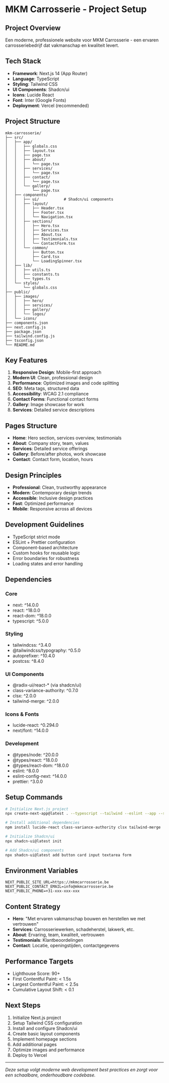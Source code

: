 # MKM Carrosserie - Project Setup

## Project Overview

Een moderne, professionele website voor MKM Carrosserie - een ervaren carrosseriebedrijf dat vakmanschap en kwaliteit levert.

## Tech Stack

- **Framework**: Next.js 14 (App Router)
- **Language**: TypeScript
- **Styling**: Tailwind CSS
- **UI Components**: Shadcn/ui
- **Icons**: Lucide React
- **Font**: Inter (Google Fonts)
- **Deployment**: Vercel (recommended)

## Project Structure

```
mkm-carrosserie/
├── src/
│   ├── app/
│   │   ├── globals.css
│   │   ├── layout.tsx
│   │   ├── page.tsx
│   │   ├── about/
│   │   │   └── page.tsx
│   │   ├── services/
│   │   │   └── page.tsx
│   │   ├── contact/
│   │   │   └── page.tsx
│   │   └── gallery/
│   │       └── page.tsx
│   ├── components/
│   │   ├── ui/           # Shadcn/ui components
│   │   ├── layout/
│   │   │   ├── Header.tsx
│   │   │   ├── Footer.tsx
│   │   │   └── Navigation.tsx
│   │   ├── sections/
│   │   │   ├── Hero.tsx
│   │   │   ├── Services.tsx
│   │   │   ├── About.tsx
│   │   │   ├── Testimonials.tsx
│   │   │   └── ContactForm.tsx
│   │   └── common/
│   │       ├── Button.tsx
│   │       ├── Card.tsx
│   │       └── LoadingSpinner.tsx
│   ├── lib/
│   │   ├── utils.ts
│   │   ├── constants.ts
│   │   └── types.ts
│   └── styles/
│       └── globals.css
├── public/
│   ├── images/
│   │   ├── hero/
│   │   ├── services/
│   │   ├── gallery/
│   │   └── logos/
│   └── icons/
├── components.json
├── next.config.js
├── package.json
├── tailwind.config.js
├── tsconfig.json
└── README.md
```

## Key Features

1. **Responsive Design**: Mobile-first approach
2. **Modern UI**: Clean, professional design
3. **Performance**: Optimized images and code splitting
4. **SEO**: Meta tags, structured data
5. **Accessibility**: WCAG 2.1 compliance
6. **Contact Forms**: Functional contact forms
7. **Gallery**: Image showcase for work
8. **Services**: Detailed service descriptions

## Pages Structure

- **Home**: Hero section, services overview, testimonials
- **About**: Company story, team, values
- **Services**: Detailed service offerings
- **Gallery**: Before/after photos, work showcase
- **Contact**: Contact form, location, hours

## Design Principles

- **Professional**: Clean, trustworthy appearance
- **Modern**: Contemporary design trends
- **Accessible**: Inclusive design practices
- **Fast**: Optimized performance
- **Mobile**: Responsive across all devices

## Development Guidelines

- TypeScript strict mode
- ESLint + Prettier configuration
- Component-based architecture
- Custom hooks for reusable logic
- Error boundaries for robustness
- Loading states and error handling

## Dependencies

### Core

- next: ^14.0.0
- react: ^18.0.0
- react-dom: ^18.0.0
- typescript: ^5.0.0

### Styling

- tailwindcss: ^3.4.0
- @tailwindcss/typography: ^0.5.0
- autoprefixer: ^10.4.0
- postcss: ^8.4.0

### UI Components

- @radix-ui/react-\* (via shadcn/ui)
- class-variance-authority: ^0.7.0
- clsx: ^2.0.0
- tailwind-merge: ^2.0.0

### Icons & Fonts

- lucide-react: ^0.294.0
- next/font: ^14.0.0

### Development

- @types/node: ^20.0.0
- @types/react: ^18.0.0
- @types/react-dom: ^18.0.0
- eslint: ^8.0.0
- eslint-config-next: ^14.0.0
- prettier: ^3.0.0

## Setup Commands

```bash
# Initialize Next.js project
npx create-next-app@latest . --typescript --tailwind --eslint --app --src-dir --import-alias "@/*"

# Install additional dependencies
npm install lucide-react class-variance-authority clsx tailwind-merge

# Initialize Shadcn/ui
npx shadcn-ui@latest init

# Add Shadcn/ui components
npx shadcn-ui@latest add button card input textarea form
```

## Environment Variables

```env
NEXT_PUBLIC_SITE_URL=https://mkmcarrosserie.be
NEXT_PUBLIC_CONTACT_EMAIL=info@mkmcarrosserie.be
NEXT_PUBLIC_PHONE=+31-xxx-xxx-xxx
```

## Content Strategy

- **Hero**: "Met ervaren vakmanschap bouwen en herstellen we met vertrouwen"
- **Services**: Carrosseriewerken, schadeherstel, lakwerk, etc.
- **About**: Ervaring, team, kwaliteit, vertrouwen
- **Testimonials**: Klantbeoordelingen
- **Contact**: Locatie, openingstijden, contactgegevens

## Performance Targets

- Lighthouse Score: 90+
- First Contentful Paint: < 1.5s
- Largest Contentful Paint: < 2.5s
- Cumulative Layout Shift: < 0.1

## Next Steps

1. Initialize Next.js project
2. Setup Tailwind CSS configuration
3. Install and configure Shadcn/ui
4. Create basic layout components
5. Implement homepage sections
6. Add additional pages
7. Optimize images and performance
8. Deploy to Vercel

---

_Deze setup volgt moderne web development best practices en zorgt voor een schaalbare, onderhoudbare codebase._
